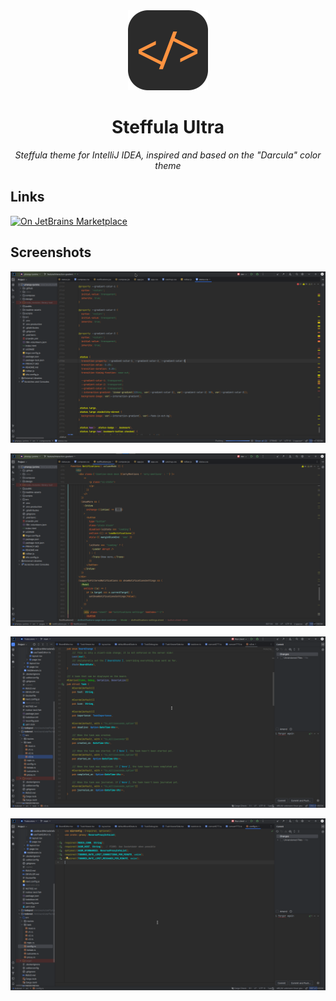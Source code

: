 <div align="center">

<img height="128" width="128" src=".media/icon.png">

# Steffula Ultra

_Steffula theme for IntelliJ IDEA, inspired and based on the "Darcula" color theme_

</div>

## Links

[![On JetBrains Marketplace](https://img.shields.io/jetbrains/plugin/d/22749-steffulaultra-color-scheme?label=jetbrains+marketplace)](https://plugins.jetbrains.com/plugin/22749-steffulaultra-color-scheme)

## Screenshots

![Screenshot 1](.media/screenshot-1.png)

![Screenshot 2](.media/screenshot-2.png)

![Screenshot 3](.media/screenshot-3.png)

![Screenshot 4](.media/screenshot-4.png)
